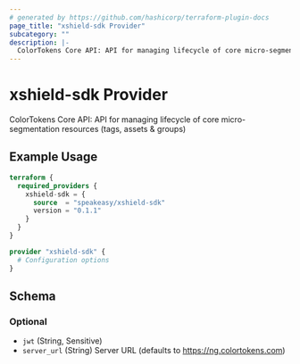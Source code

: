 ```yaml
---
# generated by https://github.com/hashicorp/terraform-plugin-docs
page_title: "xshield-sdk Provider"
subcategory: ""
description: |-
  ColorTokens Core API: API for managing lifecycle of core micro-segmentation resources (tags, assets & groups)
---
```


# xshield-sdk Provider

ColorTokens Core API: API for managing lifecycle of core micro-segmentation resources (tags, assets & groups)

## Example Usage

```terraform
terraform {
  required_providers {
    xshield-sdk = {
      source  = "speakeasy/xshield-sdk"
      version = "0.1.1"
    }
  }
}

provider "xshield-sdk" {
  # Configuration options
}
```

<!-- schema generated by tfplugindocs -->
## Schema

### Optional

- `jwt` (String, Sensitive)
- `server_url` (String) Server URL (defaults to https://ng.colortokens.com)

